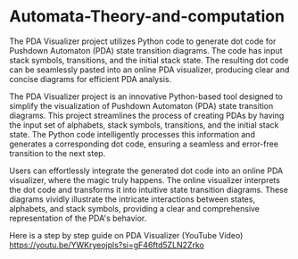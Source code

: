 # Automata-Theory-and-computation
The PDA Visualizer project utilizes Python code to generate dot code for Pushdown Automaton (PDA) state transition diagrams. The code has input stack symbols, transitions, and the initial stack state. The resulting dot code can be seamlessly pasted into an online PDA visualizer, producing clear and concise diagrams for efficient PDA analysis.

The PDA Visualizer project is an innovative Python-based tool designed to simplify the visualization of Pushdown Automaton (PDA) state transition diagrams. This project streamlines the process of creating PDAs by having the input set of alphabets, stack symbols, transitions, and the initial stack state. The Python code intelligently processes this information and generates a corresponding dot code, ensuring a seamless and error-free transition to the next step.

Users can effortlessly integrate the generated dot code into an online PDA visualizer, where the magic truly happens. The online visualizer interprets the dot code and transforms it into intuitive state transition diagrams. These diagrams vividly illustrate the intricate interactions between states, alphabets, and stack symbols, providing a clear and comprehensive representation of the PDA's behavior.

Here is a step by step guide on PDA Visualizer
(YouTube Video)
https://youtu.be/YWKryeojpls?si=gF46ftd5ZLN2Zrko





